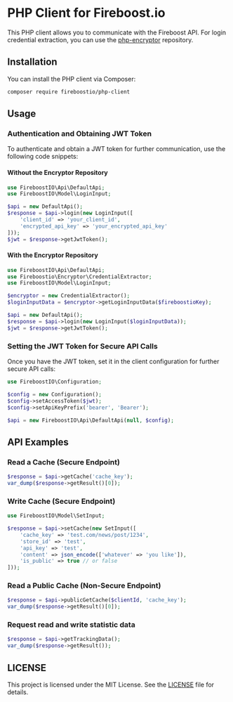 # PHP Client for Fireboost.io

This PHP client allows you to communicate with the Fireboost API. For login credential extraction, you can use the [php-encryptor](https://github.com/fireboostio/php-encryptor) repository.

## Installation

You can install the PHP client via Composer:
```bash
composer require fireboostio/php-client
```

## Usage

### Authentication and Obtaining JWT Token

To authenticate and obtain a JWT token for further communication, use the following code snippets:

#### Without the Encryptor Repository

```PHP
use FireboostIO\Api\DefaultApi;
use FireboostIO\Model\LoginInput;

$api = new DefaultApi();
$response = $api->login(new LoginInput([
    'client_id' => 'your_client_id',
    'encrypted_api_key' => 'your_encrypted_api_key'
]));
$jwt = $response->getJwtToken();
```

#### With the Encryptor Repository

```PHP
use FireboostIO\Api\DefaultApi;
use Fireboostio\Encryptor\CredentialExtractor;
use FireboostIO\Model\LoginInput;

$encryptor = new CredentialExtractor();
$loginInputData = $encryptor->getLoginInputData($fireboostioKey);

$api = new DefaultApi();
$response = $api->login(new LoginInput($loginInputData));
$jwt = $response->getJwtToken();
```

### Setting the JWT Token for Secure API Calls

Once you have the JWT token, set it in the client configuration for further secure API calls:

```PHP
use FireboostIO\Configuration;

$config = new Configuration();
$config->setAccessToken($jwt);
$config->setApiKeyPrefix('bearer', 'Bearer');

$api = new FireboostIO\Api\DefaultApi(null, $config);
```

## API Examples

### Read a Cache (Secure Endpoint)
```PHP
$response = $api->getCache('cache_key');
var_dump($response->getResult()[0]);
```

### Write Cache (Secure Endpoint)
```PHP
use FireboostIO\Model\SetInput;

$response = $api->setCache(new SetInput([
    'cache_key' => 'test.com/news/post/1234',
    'store_id' => 'test',
    'api_key' => 'test',
    'content' => json_encode(['whatever' => 'you like']),
    'is_public' => true // or false
]));
```

### Read a Public Cache (Non-Secure Endpoint)
```PHP
$response = $api->publicGetCache($clientId, 'cache_key');
var_dump($response->getResult()[0]);
```

### Request read and write statistic data
```PHP
$response = $api->getTrackingData();
var_dump($response->getResult());
```

## LICENSE

This project is licensed under the MIT License. See the [LICENSE](https://github.com/fireboostio/php-client/blob/main/LICENSE) file for details.

